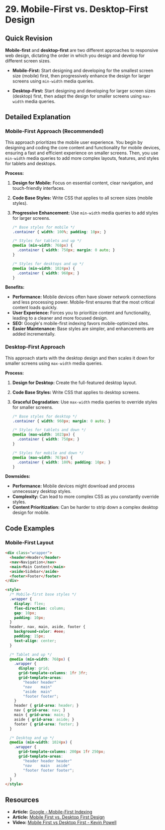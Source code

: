 
# 29. Mobile-First vs. Desktop-First Design

## Quick Revision

**Mobile-first** and **desktop-first** are two different approaches to responsive web design, dictating the order in which you design and develop for different screen sizes.

*   **Mobile-First:** Start designing and developing for the smallest screen size (mobile) first, then progressively enhance the design for larger screens using `min-width` media queries.

*   **Desktop-First:** Start designing and developing for larger screen sizes (desktop) first, then adapt the design for smaller screens using `max-width` media queries.

## Detailed Explanation

### Mobile-First Approach (Recommended)

This approach prioritizes the mobile user experience. You begin by designing and coding the core content and functionality for mobile devices, ensuring a fast and efficient experience on smaller screens. Then, you use `min-width` media queries to add more complex layouts, features, and styles for tablets and desktops.

**Process:**

1.  **Design for Mobile:** Focus on essential content, clear navigation, and touch-friendly interfaces.
2.  **Code Base Styles:** Write CSS that applies to all screen sizes (mobile styles).
3.  **Progressive Enhancement:** Use `min-width` media queries to add styles for larger screens.

    ```css
    /* Base styles for mobile */
    .container { width: 100%; padding: 10px; }

    /* Styles for tablets and up */
    @media (min-width: 768px) {
      .container { width: 750px; margin: 0 auto; }
    }

    /* Styles for desktops and up */
    @media (min-width: 1024px) {
      .container { width: 960px; }
    }
    ```

**Benefits:**

*   **Performance:** Mobile devices often have slower network connections and less processing power. Mobile-first ensures that the most critical content loads quickly.
*   **User Experience:** Forces you to prioritize content and functionality, leading to a cleaner and more focused design.
*   **SEO:** Google's mobile-first indexing favors mobile-optimized sites.
*   **Easier Maintenance:** Base styles are simpler, and enhancements are added incrementally.

### Desktop-First Approach

This approach starts with the desktop design and then scales it down for smaller screens using `max-width` media queries.

**Process:**

1.  **Design for Desktop:** Create the full-featured desktop layout.
2.  **Code Base Styles:** Write CSS that applies to desktop screens.
3.  **Graceful Degradation:** Use `max-width` media queries to override styles for smaller screens.

    ```css
    /* Base styles for desktop */
    .container { width: 960px; margin: 0 auto; }

    /* Styles for tablets and down */
    @media (max-width: 1023px) {
      .container { width: 750px; }
    }

    /* Styles for mobile and down */
    @media (max-width: 767px) {
      .container { width: 100%; padding: 10px; }
    }
    ```

**Downsides:**

*   **Performance:** Mobile devices might download and process unnecessary desktop styles.
*   **Complexity:** Can lead to more complex CSS as you constantly override styles.
*   **Content Prioritization:** Can be harder to strip down a complex desktop design for mobile.

## Code Examples

### Mobile-First Layout

```html
<div class="wrapper">
  <header>Header</header>
  <nav>Navigation</nav>
  <main>Main Content</main>
  <aside>Sidebar</aside>
  <footer>Footer</footer>
</div>

<style>
  /* Mobile-first base styles */
  .wrapper {
    display: flex;
    flex-direction: column;
    gap: 10px;
    padding: 10px;
  }
  header, nav, main, aside, footer {
    background-color: #eee;
    padding: 15px;
    text-align: center;
  }

  /* Tablet and up */
  @media (min-width: 768px) {
    .wrapper {
      display: grid;
      grid-template-columns: 1fr 3fr;
      grid-template-areas:
        "header header"
        "nav    main"
        "aside  main"
        "footer footer";
    }
    header { grid-area: header; }
    nav { grid-area: nav; }
    main { grid-area: main; }
    aside { grid-area: aside; }
    footer { grid-area: footer; }
  }

  /* Desktop and up */
  @media (min-width: 1024px) {
    .wrapper {
      grid-template-columns: 200px 1fr 250px;
      grid-template-areas:
        "header header header"
        "nav    main   aside"
        "footer footer footer";
    }
  }
</style>
```

## Resources

*   **Article:** [Google - Mobile-First Indexing](https://developers.google.com/search/blog/2018/03/rolling-out-mobile-first-indexing)
*   **Article:** [Mobile First vs. Desktop First Design](https://www.smashingmagazine.com/2013/07/mobile-first-responsive-web-design/)
*   **Video:** [Mobile First vs Desktop First - Kevin Powell](https://www.youtube.com/watch?v=static-relative-absolute-fixed-sticky)
